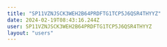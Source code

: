 ```yaml
---
title: "SP11VZNJSCK3WEH2B64PRDFTG1TCP5J6QSR4THYYZ"
date: 2024-02-19T08:43:16.244Z
user: SP11VZNJSCK3WEH2B64PRDFTG1TCP5J6QSR4THYYZ
layout: "users"
---
```

    